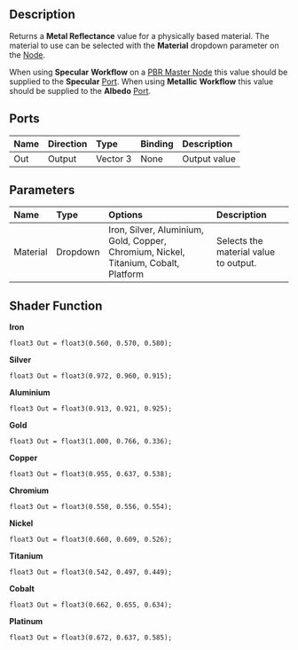 ## Description

Returns a **Metal Reflectance** value for a physically based material. The material to use can be selected with the **Material** dropdown parameter on the [Node](Node.md).

When using **Specular** **Workflow** on a [PBR Master Node](PBR-Master-Node.md) this value should be supplied to the **Specular** [Port](Port.md). When using **Metallic** **Workflow** this value should be supplied to the **Albedo** [Port](Port.md). 

## Ports

| Name        | Direction           | Type  | Binding | Description |
|:------------ |:-------------|:-----|:---|:---|
| Out | Output      |    Vector 3 | None | Output value |

## Parameters

| Name        | Type           | Options  | Description |
|:------------ |:-------------|:-----|:---|
| Material | Dropdown | Iron, Silver, Aluminium, Gold, Copper, Chromium, Nickel, Titanium, Cobalt, Platform | Selects the material value to output. |

## Shader Function

**Iron**
```
float3 Out = float3(0.560, 0.570, 0.580);
```

**Silver**
```
float3 Out = float3(0.972, 0.960, 0.915);
```

**Aluminium**
```
float3 Out = float3(0.913, 0.921, 0.925);
```

**Gold**
```
float3 Out = float3(1.000, 0.766, 0.336);
```

**Copper**
```
float3 Out = float3(0.955, 0.637, 0.538);
```

**Chromium**
```
float3 Out = float3(0.550, 0.556, 0.554);
```

**Nickel**
```
float3 Out = float3(0.660, 0.609, 0.526);
```

**Titanium**
```
float3 Out = float3(0.542, 0.497, 0.449);
```

**Cobalt**
```
float3 Out = float3(0.662, 0.655, 0.634);
```

**Platinum**
```
float3 Out = float3(0.672, 0.637, 0.585);
```